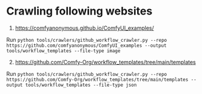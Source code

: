 # Crawling following websites


1. https://comfyanonymous.github.io/ComfyUI_examples/

Run ```python tools/crawlers/github_workflow_crawler.py --repo https://github.com/comfyanonymous/ComfyUI_examples --output tools/workflow_templates --file-type image```

2. https://github.com/Comfy-Org/workflow_templates/tree/main/templates

Run ```python tools/crawlers/github_workflow_crawler.py --repo https://github.com/Comfy-Org/workflow_templates/tree/main/templates --output tools/workflow_templates --file-type json```
